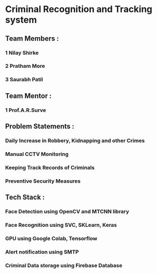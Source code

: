 # Criminal Recognition and Tracking system

## Team Members :

### 1 Nilay Shirke
### 2 Pratham More
### 3 Saurabh Patil

## Team Mentor :

### 1 Prof.A.R.Surve


## Problem Statements :

### Daily Increase in Robbery, Kidnapping and other Crimes
### Manual CCTV Monitoring
### Keeping Track Records of Criminals
### Preventive Security Measures


## Tech Stack :

### Face Detection using OpenCV and MTCNN library
### Face Recognition using SVC,  SKLearn,  Keras
### GPU using Google Colab, Tensorflow
### Alert notification using SMTP
### Criminal Data storage using Firebase Database
